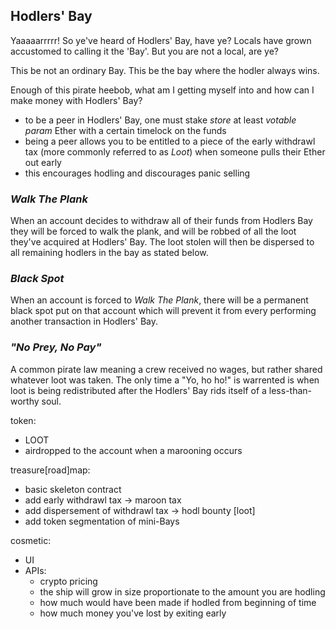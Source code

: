 ## Hodlers' Bay

Yaaaaarrrrr! So ye've heard of Hodlers' Bay, have ye? Locals have grown accustomed to calling it the 'Bay'. But you are not a local, are ye?

This be not an ordinary Bay. This be the bay where the hodler always wins. 

Enough of this pirate heebob, what am I getting myself into and how can I make money with Hodlers' Bay?
- to be a peer in Hodlers' Bay, one must stake _store_ at least _votable param_ Ether with a certain timelock on the funds
- being a peer allows you to be entitled to a piece of the early withdrawl tax (more commonly referred to as _Loot_) when someone pulls their Ether out early
- this encourages hodling and discourages panic selling


### *Walk The Plank*
When an account decides to withdraw all of their funds from Hodlers Bay they will be forced to walk the plank, and will be robbed of all the loot they've acquired at Hodlers' Bay. The loot stolen will then be dispersed to all remaining hodlers in the bay as stated below.

### *Black Spot*
When an account is forced to _Walk The Plank_, there will be a permanent black spot put on that account which will prevent it from every performing another transaction in Hodlers' Bay.

### *"No Prey, No Pay"*
A common pirate law meaning a crew received no wages, but rather shared whatever loot was taken. The only time a "Yo, ho ho!" is warrented is when loot is being redistributed after the Hodlers' Bay rids itself of a less-than-worthy soul.


token:
- LOOT
- airdropped to the account when a marooning occurs


treasure[road]map:
- basic skeleton contract
- add early withdrawl tax -> maroon tax
- add dispersement of withdrawl tax -> hodl bounty [loot]
- add token segmentation of mini-Bays 


cosmetic:
- UI
- APIs:
	- crypto pricing
	- the ship will grow in size proportionate to the amount you are hodling
	- how much would have been made if hodled from beginning of time
	- how much money you've lost by exiting early
